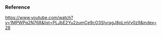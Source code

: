 ### Reference
https://www.youtube.com/watch?v=1MPWPq2N768&list=PLJbE2Yu2zumCe9cO3SIyragJ8pLmVv0z9&index=28